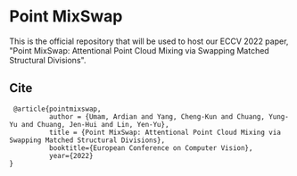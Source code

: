 # Point MixSwap

This is the official repository that will be used to host our ECCV 2022 paper, "Point MixSwap: Attentional Point Cloud Mixing via Swapping Matched Structural Divisions".

## Cite
```
 @article{pointmixswap,
          author = {Umam, Ardian and Yang, Cheng-Kun and Chuang, Yung-Yu and Chuang, Jen-Hui and Lin, Yen-Yu},
          title = {Point MixSwap: Attentional Point Cloud Mixing via Swapping Matched Structural Divisions},
          booktitle={European Conference on Computer Vision},
          year={2022}
}
```
